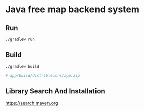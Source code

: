 # Java free map backend system

## Run
```bash
./gradlew run
```

## Build
```bash
./gradlew build

# app/build/distributions/app.zip
```

## Library Search And Installation
https://search.maven.org